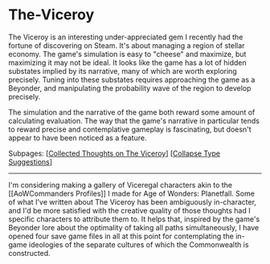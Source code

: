 # The-Viceroy

The Viceroy is an interesting under-appreciated gem I recently had the fortune of discovering on Steam.  It's about managing a region of stellar economy.  The game's simulation is easy to "cheese" and maximize, but maximizing it may not be ideal.  It looks like the game has a lot of hidden substates implied by its narrative, many of which are worth exploring precisely.  Tuning into these substates requires approaching the game as a Beyonder, and manipulating the probability wave of the region to develop precisely.

The simulation and the narrative of the game both reward some amount of calculating evaluation.  The way that the game's narrative in particular tends to reward precise and contemplative gameplay is fascinating, but doesn't appear to have been noticed as a feature.

Subpages:
[[Collected Thoughts on The Viceroy]]
[[Collapse Type Suggestions]]

---
I'm considering making a gallery of Viceregal characters akin to the [[AoWCommanders Profiles]] I made for Age of Wonders: Planetfall.  Some of what I've written about The Viceroy has been ambiguously in-character, and I'd be more satisfied with the creative quality of those thoughts had I specific characters to attribute them to.  It helps that, inspired by the game's Beyonder lore about the optimality of taking all paths simultaneously, I have opened four save game files in all at this point for contemplating the in-game ideologies of the separate cultures of which the Commonwealth is constructed.

[//begin]: # "Autogenerated link references for markdown compatibility"
[Collected Thoughts on The Viceroy]: collected-thoughts-on-the-viceroy "Collected Thoughts on The Viceroy"
[Collapse Type Suggestions]: collapse-type-suggestions "Collapse Type Suggestions"
[//end]: # "Autogenerated link references"